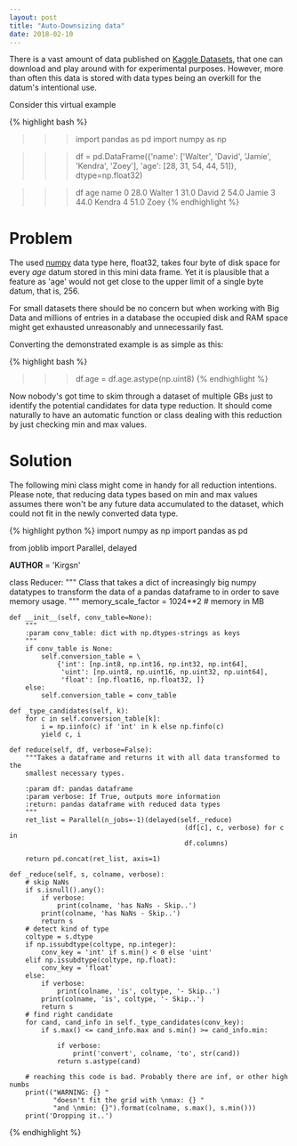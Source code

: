 ```yaml
---
layout: post
title: "Auto-Downsizing data"
date: 2018-02-10
---
```


There is a vast amount of data published on [Kaggle Datasets](https://www.kaggle.com/datasets), that one can download and play around with for experimental purposes.
However, more than often this data is stored with data types being an overkill for the datum's intentional use.

Consider this virtual example

{% highlight bash %}
>>> import pandas as pd
>>> import numpy as np

>>> df = pd.DataFrame({'name': ['Walter', 'David', 'Jamie',
                                 'Kendra', 'Zoey'], 
                       'age': [28, 31, 54, 44, 51]},
                      dtype=np.float32)

>>> df
    age    name
0  28.0  Walter
1  31.0   David
2  54.0   Jamie
3  44.0  Kendra
4  51.0    Zoey
{% endhighlight %}

# Problem

The used [numpy](http://www.numpy.org/) data type here, float32, takes four byte of disk space for every *age* datum stored in this mini data frame.
Yet it is plausible that a feature as 'age' would not get close to the upper limit of a single byte datum, that is, 256.

For small datasets there should be no concern but when working with Big Data and millions of entries in a database the occupied disk and RAM space might get exhausted unreasonably and unnecessarily fast.

Converting the demonstrated example is as simple as this:

{% highlight bash %}
>>> df.age = df.age.astype(np.uint8)
{% endhighlight %}

Now nobody's got time to skim through a dataset of multiple GBs just to identify the potential candidates for data type reduction.
It should come naturally to have an automatic function or class dealing with this reduction by just checking min and max values.

# Solution

The following mini class might come in handy for all reduction intentions. Please note, that reducing data types based on min and max values assumes there won't be any future data accumulated to the dataset, which could not fit in the newly converted data type.

{% highlight python %}
import numpy as np
import pandas as pd

from joblib import Parallel, delayed

__AUTHOR__ = 'Kirgsn'

class Reducer:
    """
    Class that takes a dict of increasingly big numpy datatypes to transform
    the data of a pandas dataframe to in order to save memory usage.
    """
    memory_scale_factor = 1024**2  # memory in MB

    def __init__(self, conv_table=None):
        """
        :param conv_table: dict with np.dtypes-strings as keys
        """
        if conv_table is None:
            self.conversion_table = \
                {'int': [np.int8, np.int16, np.int32, np.int64],
                 'uint': [np.uint8, np.uint16, np.uint32, np.uint64],
                 'float': [np.float16, np.float32, ]}
        else:
            self.conversion_table = conv_table

    def _type_candidates(self, k):
        for c in self.conversion_table[k]:
            i = np.iinfo(c) if 'int' in k else np.finfo(c)
            yield c, i

    def reduce(self, df, verbose=False):
        """Takes a dataframe and returns it with all data transformed to the
        smallest necessary types.

        :param df: pandas dataframe
        :param verbose: If True, outputs more information
        :return: pandas dataframe with reduced data types
        """
        ret_list = Parallel(n_jobs=-1)(delayed(self._reduce)
                                                (df[c], c, verbose) for c in
                                                df.columns)

        return pd.concat(ret_list, axis=1)

    def _reduce(self, s, colname, verbose):
        # skip NaNs
        if s.isnull().any():
            if verbose:
                print(colname, 'has NaNs - Skip..')
            print(colname, 'has NaNs - Skip..')
            return s
        # detect kind of type
        coltype = s.dtype
        if np.issubdtype(coltype, np.integer):
            conv_key = 'int' if s.min() < 0 else 'uint'
        elif np.issubdtype(coltype, np.float):
            conv_key = 'float'
        else:
            if verbose:
                print(colname, 'is', coltype, '- Skip..')
            print(colname, 'is', coltype, '- Skip..')
            return s
        # find right candidate
        for cand, cand_info in self._type_candidates(conv_key):
            if s.max() <= cand_info.max and s.min() >= cand_info.min:

                if verbose:
                    print('convert', colname, 'to', str(cand))
                return s.astype(cand)

        # reaching this code is bad. Probably there are inf, or other high numbs
        print(("WARNING: {} " 
               "doesn't fit the grid with \nmax: {} "
               "and \nmin: {}").format(colname, s.max(), s.min()))
        print('Dropping it..')
{% endhighlight %}


